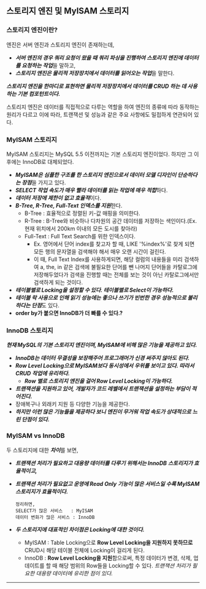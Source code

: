 ## 스토리지 엔진 및 MyISAM 스토리지

### 스토리지 엔진이란?

엔진은 서버 엔진과 스토리지 엔진이 존재하는데, 

- ***서버 엔진의 경우 쿼리 요청이 왔을 때 쿼리 파싱을 진행하여 스토리지 엔진에 데이터를 요청하는 작업***을 말하고, 
- ***스토리지 엔진은 물리적 저장장치에서 데이터를 읽어오는 작업***을 말한다.

***스토리지 엔진을 한마디로 표현하면 물리적 저장장치에서 데이터를 CRUD 하는 데 사용하는 기본 컴포턴트이다.*** 

스토리지 엔진은 데이터를 직접적으로 다루는 역할을 하여 엔진의 종류에 따라 동작하는 원리가 다르고 이에 따라, 트랜잭션 및 성능과 같은 주요 사항에도 밀접하게 연관되어 있다.



### MyISAM 스토리지

MyISAM 스토리지는 MySQL 5.5 이전까지는 기본 스토리지 엔진이었다. 하지만 그 이후에는 InnoDB로 대체되었다.

- ***MyISAM은 심플한 구조를 한 스토리지 엔진으로서 데이터 모델 디자인이 단순하다는 장점***을 가지고 있다.
- ***SELECT 작업 속도가 매우 빨라 데이터를 읽는 작업에 매우 적합***하다.
- ***데이터 저장에 제한이 없고 효율적***이다.
- ***B-Tree, R-Tree, Full-Text 인덱스를 지원***한다.
  - B-Tree : 효율적으로 정렬된 키-값 매핑을 의미한다.
  - R-Tree : B-Tree와 비슷하나 다차원의 공간 데이터를 저장하는 색인이다.(Ex. 현재 위치에서 200km 이내의 모든 도시를 찾아라)
  - Full-Text : Full Text Search를 위한 인덱스이다.
    - Ex. 영어에서 단어 index를 찾고자 할 때, LIKE '%index%'로 찾게 되면 모든 행의 문자열을 검색해야 해서 매우 오랜 시간이 걸린다.
    - 이 때, Full Text Index를 사용하게되면, 해당 컬럼의 내용들을 미리 검색하여 a, the, in 같은 검색에 불필요한 단어를 뺀 나머지 단어들을 카탈로그에 저장해두었다가 검색을 진행할 때는 전체를 보는 것이 아닌 카탈로그에서만 검색하게 되는 것이다.
- ***테이블별로 Locking을 설정할 수 있다. 테이블별로 Select이 가능하다.***
- ***테이블 락 사용으로 인해 읽기 성능에는 좋으나 쓰기가 빈번한 경우 성능적으로 불리하다는 단점***도 있다.
- **order by가 붙으면 InnoDB가 더 빠를 수 있다.?**



###  InnoDB 스토리지

***현재 MySQL의 기본 스토리지 엔진이며, MyISAM에 비해 많은 기능을 제공하고 있다.***

- ***InnoDB는 데이터 무결성을 보장해주어 프로그래머가 신경 써주지 않아도 된다.***
- ***Row Level Locking으로 MyISAM보다 동시성에서 우위를 보이고 있다. 따라서 CRUD 작업에 유리하다.***
  - ***Row 별로 스토리지 엔진을 걸어 Row Level Locking이 가능하다.***
- ***트랜잭션을 지원하고 있어, 개발자가 코드 레벨에서 트랜잭션을 설정하는 부담이 적어진다.***
- 장애복구나 외래키 지원 등 다양한 기능을 제공한다.
- ***하지만 이런 많은 기능들을 제공하다 보니 엔진이 무거워 작업 속도가 상대적으로 느린 단점이 있다.***



### MyISAM vs InnoDB

두 스토리지에 대한 ***차이***를 보면,

- ***트랜잭션 처리가 필요하고 대용량 데이터를 다루기 위해서는 InnoDB 스토리지가 효율적이고,*** 

- ***트랜잭션 처리가 필요없고 운영에 Read Only 기능이 많은 서비스일 수록 MyISAM 스토리지가 효율적이다.***

  ~~~
  정리하면,
  SELECT가 많은 서비스   : MyISAM
  데이터 변화가 많은 서비스 : InnoDB 
  ~~~

- ***두 스토리지에 대표적인 차이점은 Locking에 대한 것이다.***

  - MyISAM : Table Locking으로 **Row Level Locking을 지원하지 못하므로** CRUD시 해당 테이블 전체에 Locking이 걸리게 된다.
  - InnoDB : **Row Level Locking을 지원**함으로써, 특정 데이터가 변경, 삭제, 업데이트를 할 때 해당 범위의 Row들을 Locking할 수 있다. *트랜잭션 처리가 필요한 대용량 데이터에 유리한 점이 있다.*



---

